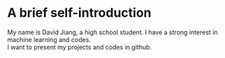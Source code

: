 # A brief self-introduction<br>
My name is David Jiang, a high school student. I have a strong interest in machine learning and codes.<br>
I want to present my projects and codes in github.<br>
